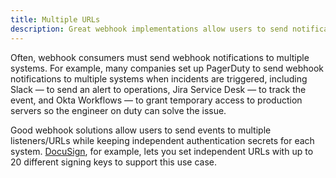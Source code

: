 ```yaml
---
title: Multiple URLs
description: Great webhook implementations allow users to send notifications to multiple URLs with different levels of security and events notified
--- 
```


[comment]: <TODO: @sudobinbash: add more good examples>

Often, webhook consumers must send webhook notifications to multiple systems. For example, many companies set up PagerDuty to send webhook notifications to multiple systems when incidents are triggered, including Slack — to send an alert to operations, Jira Service Desk — to track the event, and Okta Workflows — to grant temporary access to production servers so the engineer on duty can solve the issue. 

Good webhook solutions allow users to send events to multiple listeners/URLs while keeping independent authentication secrets for each system. [DocuSign](https://developers.docusign.com/platform/webhooks/connect/hmac/), for example, lets you set independent URLs with up to 20 different signing keys to support this use case.